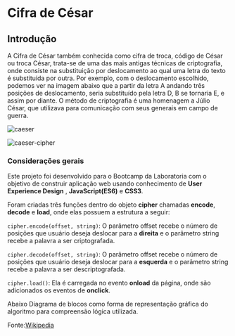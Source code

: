 # Cifra de César

## Introdução

A Cifra de César também conhecida como cifra de troca, código de César ou troca César, trata-se de uma das mais antigas técnicas de criptografia, onde consiste na substituição por deslocamento ao qual uma letra do texto é substituída por outra. Por exemplo, com o deslocamento escolhido, podemos ver na imagem abaixo que a partir da letra A andando três posições de deslocamento, seria substituído pela letra D, B se tornaria E, e assim por diante.
O método de criptografia é uma homenagem a Júlio César, que utilizava para comunicação com seus generais em campo de guerra.

![caeser](https://upload.wikimedia.org/wikipedia/commons/thumb/2/2b/Caesar3.svg/1920px-Caesar3.svg.png)

![caeser-cipher](https://i.ibb.co/25X16pg/diagrama-de-blocos.png)

### Considerações gerais

Este projeto foi desenvolvido para o Bootcamp da Laboratoria com o objetivo de construir aplicação web usando conhecimento de **User Experience Design** , **JavaScript(ES6)** e **CSS3**.

Foram criadas três funções dentro do objeto **cipher** chamadas **encode**, **decode** e **load**, onde elas possuem a estrutura a seguir:

`cipher.encode(offset, string)`: O parâmetro offset recebe o número de posições que usuário deseja deslocar para a **direita** e o parâmetro string recebe a palavra a ser criptografada.

`cipher.decode(offset, string)`: O parâmetro offset recebe o número de posições que usuário deseja deslocar para a **esquerda** e o parâmetro string recebe a palavra a ser descriptografada.

`cipher.load()`: Ela é carregada no evento **onload** da página, onde são adicionados os eventos de **onclick**.

Abaixo Diagrama de blocos como forma de representação gráfica do algoritmo para compreensão lógica utilizada.

Fonte:[Wikipedia](https://pt.wikipedia.org/wiki/Cifra_de_C%C3%A9sar)
